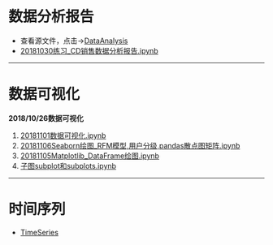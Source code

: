 
# 数据分析报告
* 查看源文件，点击→[DataAnalysis](https://github.com/LearningDay/python/tree/master/DataAnalysis)
* [20181030练习_CD销售数据分析报告.ipynb](http://nbviewer.jupyter.org/github/LearningDay/python/blob/master/DataAnalysis/20181030%E7%BB%83%E4%B9%A0_CD%E9%94%80%E5%94%AE%E6%95%B0%E6%8D%AE%E5%88%86%E6%9E%90.ipynb)

***
# 数据可视化
**2018/10/26数据可视化**

1. [ 20181101数据可视化.ipynb](http://nbviewer.jupyter.org/github/LearningDay/python/blob/master/20181101%E6%95%B0%E6%8D%AE%E5%8F%AF%E8%A7%86%E5%8C%96.ipynb)
2. [20181106Seaborn绘图_RFM模型,用户分级,pandas散点图矩阵.ipynb](http://nbviewer.jupyter.org/github/LearningDay/python/blob/master/seaborn/20181106Seaborn%E7%BB%98%E5%9B%BE_RFM%E6%A8%A1%E5%9E%8B%2C%E7%94%A8%E6%88%B7%E5%88%86%E7%BA%A7%2Cpandas%E6%95%A3%E7%82%B9%E5%9B%BE%E7%9F%A9%E9%98%B5.ipynb)
3. [20181105Matplotlib_DataFrame绘图.ipynb](http://nbviewer.jupyter.org/github/LearningDay/python/blob/master/Matplotlib/20181105Matplotlib_DataFrame%E7%BB%98%E5%9B%BE%2CPandas%E6%95%A3%E7%82%B9%E5%9B%BE%E7%9F%A9%E9%98%B5.ipynb)
4. [子图subplot和subplots.ipynb](http://nbviewer.jupyter.org/github/LearningDay/python/blob/master/Matplotlib/20181105Matplotlib%E7%AE%80%E5%8D%95%E7%BB%98%E5%9B%BE_02%E5%AD%90%E5%9B%BEsubplot%E5%92%8Csubplots.ipynb)

***
# 时间序列
* [TimeSeries](http://nbviewer.jupyter.org/github/LearningDay/python/blob/master/DataAnalysis/20181102%E6%97%B6%E9%97%B4%E5%BA%8F%E5%88%97timeSeries.ipynb)
